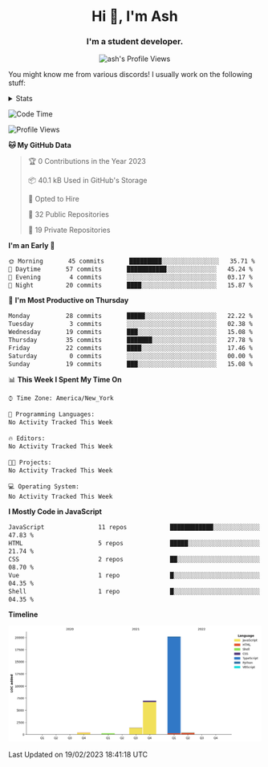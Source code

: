 <h1 align="center">Hi 👋, I'm Ash</h1>
<h3 align="center">I'm a student developer. </h3>
<p align="center"> <img src="https://komarev.com/ghpvc/?username=ash-development" alt="ash's Profile Views" /></p>
<p>You might know me from various discords!
I usually work on the following stuff: </p>

<!-- [htmljourney](https://github.com/ash-development/htmljourney/) - My project about learning the ins and outs of web development. Blogged by me on [DEV.to](https://dev.to/killua/series/10106).An aspiring developer -->

<details>
 <summary>Stats</summary><br>
<p>&nbsp;<a href="https://github.com/anuraghazra/github-readme-stats"><img align="center" src="https://github-readme-stats.vercel.app/api?username=ash-development&show_icons=true&count_private=true&theme=dracula" /></a></p>
<p>&nbsp;<a href="https://github.com/ryo-ma/github-profile-trophy"><img align="center" src="https://github-profile-trophy.vercel.app/?username=ash-development&theme=dracula&margin-w=15&margin-h=15&column=4" /></a></p>
</details>
 
<!--START_SECTION:waka-->
![Code Time](http://img.shields.io/badge/Code%20Time-2%20hrs%2034%20mins-blue)

![Profile Views](http://img.shields.io/badge/Profile%20Views-0-blue)

**🐱 My GitHub Data** 

> 🏆 0 Contributions in the Year 2023
 > 
> 📦 40.1 kB Used in GitHub's Storage 
 > 
> 💼 Opted to Hire
 > 
> 📜 32 Public Repositories 
 > 
> 🔑 19 Private Repositories  
 > 
**I'm an Early 🐤** 

```text
🌞 Morning       45 commits       █████████░░░░░░░░░░░░░░░░   35.71 % 
🌆 Daytime       57 commits       ███████████░░░░░░░░░░░░░░   45.24 % 
🌃 Evening        4 commits       ░░░░░░░░░░░░░░░░░░░░░░░░░   03.17 % 
🌙 Night         20 commits       ████░░░░░░░░░░░░░░░░░░░░░   15.87 % 

```
📅 **I'm Most Productive on Thursday** 

```text
Monday          28 commits       █████░░░░░░░░░░░░░░░░░░░░   22.22 % 
Tuesday          3 commits       ░░░░░░░░░░░░░░░░░░░░░░░░░   02.38 % 
Wednesday       19 commits       ███░░░░░░░░░░░░░░░░░░░░░░   15.08 % 
Thursday        35 commits       ███████░░░░░░░░░░░░░░░░░░   27.78 % 
Friday          22 commits       ████░░░░░░░░░░░░░░░░░░░░░   17.46 % 
Saturday         0 commits       ░░░░░░░░░░░░░░░░░░░░░░░░░   00.00 % 
Sunday          19 commits       ███░░░░░░░░░░░░░░░░░░░░░░   15.08 % 

```


📊 **This Week I Spent My Time On** 

```text
⌚︎ Time Zone: America/New_York

💬 Programming Languages: 
No Activity Tracked This Week

🔥 Editors: 
No Activity Tracked This Week

🐱‍💻 Projects: 
No Activity Tracked This Week

💻 Operating System: 
No Activity Tracked This Week

```

**I Mostly Code in JavaScript** 

```text
JavaScript               11 repos            ████████████░░░░░░░░░░░░░   47.83 % 
HTML                     5 repos             █████░░░░░░░░░░░░░░░░░░░░   21.74 % 
CSS                      2 repos             ██░░░░░░░░░░░░░░░░░░░░░░░   08.70 % 
Vue                      1 repo              █░░░░░░░░░░░░░░░░░░░░░░░░   04.35 % 
Shell                    1 repo              █░░░░░░░░░░░░░░░░░░░░░░░░   04.35 % 

```


**Timeline**

![Chart not found](https://raw.githubusercontent.com/ash-development/ash-development/main/charts/bar_graph.png) 


 Last Updated on 19/02/2023 18:41:18 UTC
<!--END_SECTION:waka-->
</details>
